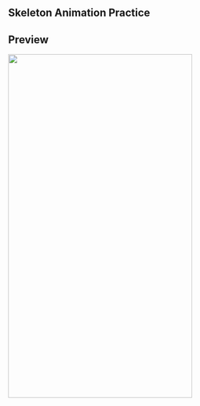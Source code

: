 ## Skeleton Animation Practice


## Preview
<img src="https://user-images.githubusercontent.com/59044882/167062807-31bcdd12-cd5b-479a-a20f-95156a6f828c.gif" width="375" height="700" />
<!-- <div style = "width:375; height:500;"> 
  ![RPReplay_Final1651808006](https://user-images.githubusercontent.com/59044882/167062807-31bcdd12-cd5b-479a-a20f-95156a6f828c.gif)
</div> -->

